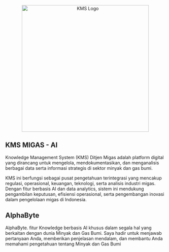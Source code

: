 <p align="center"><a href="http://93.127.135.59/beranda" target="_blank"><img src="http://93.127.135.59/img/KMSLogoWhiteOutline.png" width="400" alt="KMS Logo"></a></p>

## KMS MIGAS - AI

Knowledge Management System (KMS) Ditjen Migas adalah platform digital yang dirancang untuk mengelola, mendokumentasikan, dan menganalisis berbagai data serta informasi strategis di sektor minyak dan gas bumi.

KMS ini berfungsi sebagai pusat pengetahuan terintegrasi yang mencakup regulasi, operasional, keuangan, teknologi, serta analisis industri migas. Dengan fitur berbasis AI dan data analytics, sistem ini mendukung pengambilan keputusan, efisiensi operasional, serta pengembangan inovasi dalam pengelolaan migas di Indonesia. 

## AlphaByte
AlphaByte. fitur Knowledge berbasis AI khusus dalam segala hal yang berkaitan dengan dunia Minyak dan Gas Bumi. Saya hadir untuk menjawab pertanyaan Anda, memberikan penjelasan mendalam, dan membantu Anda memahami pengetahuan tentang Minyak dan Gas Bumi
